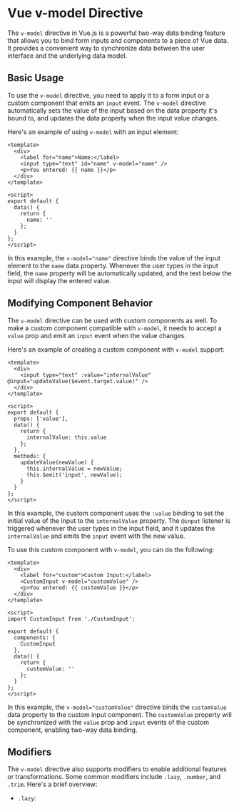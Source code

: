 # Vue v-model Directive

The `v-model` directive in Vue.js is a powerful two-way data binding feature that allows you to bind form inputs and components to a piece of Vue data. It provides a convenient way to synchronize data between the user interface and the underlying data model.

## Basic Usage

To use the `v-model` directive, you need to apply it to a form input or a custom component that emits an `input` event. The `v-model` directive automatically sets the value of the input based on the data property it's bound to, and updates the data property when the input value changes.

Here's an example of using `v-model` with an input element:

```vue
<template>
  <div>
    <label for="name">Name:</label>
    <input type="text" id="name" v-model="name" />
    <p>You entered: {{ name }}</p>
  </div>
</template>

<script>
export default {
  data() {
    return {
      name: ''
    };
  }
};
</script>
```

In this example, the `v-model="name"` directive binds the value of the input element to the `name` data property. Whenever the user types in the input field, the `name` property will be automatically updated, and the text below the input will display the entered value.

## Modifying Component Behavior

The `v-model` directive can be used with custom components as well. To make a custom component compatible with `v-model`, it needs to accept a `value` prop and emit an `input` event when the value changes.

Here's an example of creating a custom component with `v-model` support:

```vue
<template>
  <div>
    <input type="text" :value="internalValue" @input="updateValue($event.target.value)" />
  </div>
</template>

<script>
export default {
  props: ['value'],
  data() {
    return {
      internalValue: this.value
    };
  },
  methods: {
    updateValue(newValue) {
      this.internalValue = newValue;
      this.$emit('input', newValue);
    }
  }
};
</script>
```

In this example, the custom component uses the `:value` binding to set the initial value of the input to the `internalValue` property. The `@input` listener is triggered whenever the user types in the input field, and it updates the `internalValue` and emits the `input` event with the new value.

To use this custom component with `v-model`, you can do the following:

```vue
<template>
  <div>
    <label for="custom">Custom Input:</label>
    <CustomInput v-model="customValue" />
    <p>You entered: {{ customValue }}</p>
  </div>
</template>

<script>
import CustomInput from './CustomInput';

export default {
  components: {
    CustomInput
  },
  data() {
    return {
      customValue: ''
    };
  }
};
</script>
```

In this example, the `v-model="customValue"` directive binds the `customValue` data property to the custom input component. The `customValue` property will be synchronized with the `value` prop and `input` events of the custom component, enabling two-way data binding.

## Modifiers

The `v-model` directive also supports modifiers to enable additional features or transformations. Some common modifiers include `.lazy`, `.number`, and `.trim`. Here's a brief overview:

- `.lazy`:
